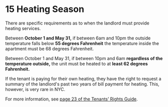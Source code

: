 # 15 Heating Season
There are specific requirements as to when the landlord must provide heating services. 

Between **October 1 and May 31,** if between 6am and 10pm the outside temperature falls below **55 degrees Fahrenheit** the temperature inside the apartment must be 68 degrees Fahrenheit. 

Between October 1 and May 31, if between 10pm and 6am **regardless of the temperature outside,** the unit must be heated to at **least 62 degrees Fahrenheit.**

If the tenant is paying for their own heating, they have the right to request a summary of the landlord's past two years of bill payment for heating. This, however, is very rare in NYC. 

For more information, see [page 23 of the Tenants’ Rights Guide](https://ag.ny.gov/sites/default/files/tenants_rights.pdf).